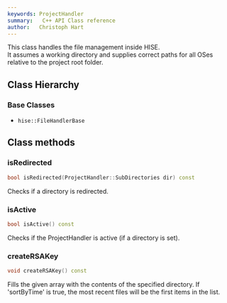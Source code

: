 ```yaml
---
keywords: ProjectHandler
summary:   C++ API Class reference
author:   Christoph Hart
---
```


This class handles the file management inside HISE.  
It assumes a working directory and supplies correct paths for all OSes relative to the project root folder.   
## Class Hierarchy

### Base Classes

- `hise::FileHandlerBase`  

## Class methods

### isRedirected

```cpp
bool isRedirected(ProjectHandler::SubDirectories dir) const
```

Checks if a directory is redirected.   

### isActive

```cpp
bool isActive() const
```

Checks if the ProjectHandler is active (if a directory is set).   

### createRSAKey

```cpp
void createRSAKey() const
```

Fills the given array with the contents of the specified directory. If 'sortByTime' is true, the most recent files will be the first items in the list.   
